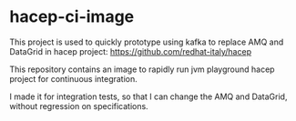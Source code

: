 # hacep-ci-image
This project is used to quickly prototype using kafka to replace AMQ and DataGrid in hacep project:
https://github.com/redhat-italy/hacep


This repository contains an image to rapidly run jvm playground hacep project for continuous integration.

I made it for integration tests, so that I can change the AMQ and DataGrid, without regression on specifications.
